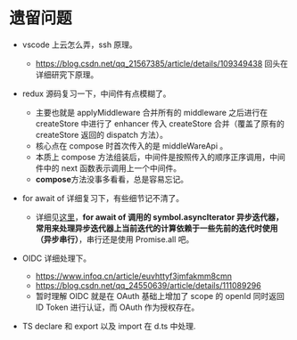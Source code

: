 # 遗留问题

- vscode 上云怎么弄，ssh 原理。

  - https://blog.csdn.net/qq_21567385/article/details/109349438 回头在详细研究下原理。

- redux 源码复习一下，中间件有点模糊了。

  - 主要也就是 applyMiddleware 合并所有的 middleware 之后进行在 createStore 中进行了 enhancer 传入 createStore 合并（覆盖了原有的 createStore 返回的 dispatch 方法）。
  - 核心点在 compose 时首次传入的是 middleWareApi 。
  - 本质上 compose 方法组装后，中间件是按照传入的顺序正序调用，中间件中的 next 函数表示调用上一个中间件。
  - **compose**方法没事多看看，总是容易忘记。

- for await of 详细复习下，有些细节记不清了。

  - 详细见[这里](https://stackoverflow.com/questions/59694309/for-await-of-vs-promise-all)，**for await of 调用的 symbol.asyncIterator 异步迭代器，常用来处理异步迭代器上当前迭代的计算依赖于一些先前的迭代时使用（异步串行）**，串行还是使用 Promise.all 吧。

- OIDC 详细处理下。

  - https://www.infoq.cn/article/euvhttyf3jmfakmm8cmn
  - https://blog.csdn.net/qq_24550639/article/details/111089296
  - 暂时理解 OIDC 就是在 OAuth 基础上增加了 scope 的 openId 同时返回 ID Token 进行认证，而 OAuth 作为授权存在。

- TS declare 和 export 以及 import 在 d.ts 中处理.
